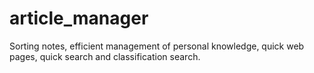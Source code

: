 # article_manager
Sorting notes, efficient management of personal knowledge, quick web pages, quick search and classification search. 
